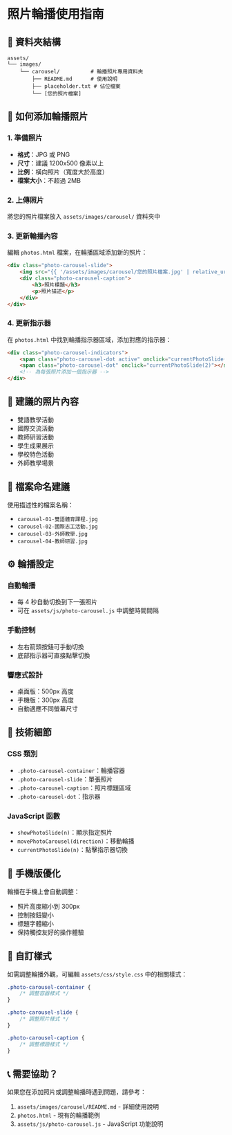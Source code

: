 # 照片輪播使用指南

## 📁 資料夾結構

```
assets/
└── images/
    └── carousel/          # 輪播照片專用資料夾
        ├── README.md      # 使用說明
        ├── placeholder.txt # 佔位檔案
        └── [您的照片檔案]
```

## 📸 如何添加輪播照片

### 1. 準備照片
- **格式**：JPG 或 PNG
- **尺寸**：建議 1200x500 像素以上
- **比例**：橫向照片（寬度大於高度）
- **檔案大小**：不超過 2MB

### 2. 上傳照片
將您的照片檔案放入 `assets/images/carousel/` 資料夾中

### 3. 更新輪播內容
編輯 `photos.html` 檔案，在輪播區域添加新的照片：

```html
<div class="photo-carousel-slide">
    <img src="{{ '/assets/images/carousel/您的照片檔案.jpg' | relative_url }}" alt="照片描述">
    <div class="photo-carousel-caption">
        <h3>照片標題</h3>
        <p>照片描述</p>
    </div>
</div>
```

### 4. 更新指示器
在 `photos.html` 中找到輪播指示器區域，添加對應的指示器：

```html
<div class="photo-carousel-indicators">
    <span class="photo-carousel-dot active" onclick="currentPhotoSlide(1)"></span>
    <span class="photo-carousel-dot" onclick="currentPhotoSlide(2)"></span>
    <!-- 為每張照片添加一個指示器 -->
</div>
```

## 🎯 建議的照片內容

- 雙語教學活動
- 國際交流活動
- 教師研習活動
- 學生成果展示
- 學校特色活動
- 外師教學場景

## 📝 檔案命名建議

使用描述性的檔案名稱：
- `carousel-01-雙語體育課程.jpg`
- `carousel-02-國際志工活動.jpg`
- `carousel-03-外師教學.jpg`
- `carousel-04-教師研習.jpg`

## ⚙️ 輪播設定

### 自動輪播
- 每 4 秒自動切換到下一張照片
- 可在 `assets/js/photo-carousel.js` 中調整時間間隔

### 手動控制
- 左右箭頭按鈕可手動切換
- 底部指示器可直接點擊切換

### 響應式設計
- 桌面版：500px 高度
- 手機版：300px 高度
- 自動適應不同螢幕尺寸

## 🔧 技術細節

### CSS 類別
- `.photo-carousel-container`：輪播容器
- `.photo-carousel-slide`：單張照片
- `.photo-carousel-caption`：照片標題區域
- `.photo-carousel-dot`：指示器

### JavaScript 函數
- `showPhotoSlide(n)`：顯示指定照片
- `movePhotoCarousel(direction)`：移動輪播
- `currentPhotoSlide(n)`：點擊指示器切換

## 📱 手機版優化

輪播在手機上會自動調整：
- 照片高度縮小到 300px
- 控制按鈕變小
- 標題字體縮小
- 保持觸控友好的操作體驗

## 🎨 自訂樣式

如需調整輪播外觀，可編輯 `assets/css/style.css` 中的相關樣式：

```css
.photo-carousel-container {
    /* 調整容器樣式 */
}

.photo-carousel-slide {
    /* 調整照片樣式 */
}

.photo-carousel-caption {
    /* 調整標題樣式 */
}
```

## 📞 需要協助？

如果您在添加照片或調整輪播時遇到問題，請參考：
1. `assets/images/carousel/README.md` - 詳細使用說明
2. `photos.html` - 現有的輪播範例
3. `assets/js/photo-carousel.js` - JavaScript 功能說明 